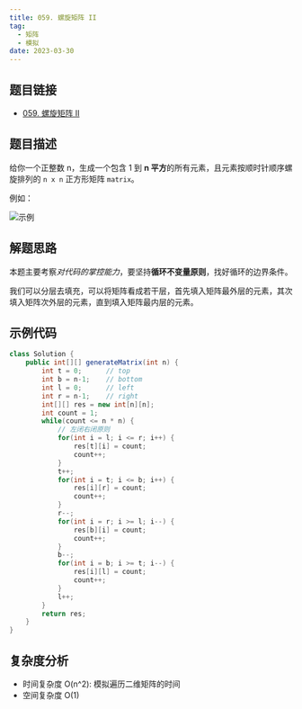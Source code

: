 ```yaml
---
title: 059. 螺旋矩阵 II
tag:
  - 矩阵
  - 模拟
date: 2023-03-30
---
```


## 题目链接

- [059. 螺旋矩阵 II](https://leetcode.cn/problems/spiral-matrix-ii/)

## 题目描述 <Badge text="中等" type="warning"/>

给你一个正整数 n，生成一个包含 1 到 **n 平方**的所有元素，且元素按顺时针顺序螺旋排列的 `n x n` 正方形矩阵 `matrix`。

例如：

![示例](https://assets.leetcode.com/uploads/2020/11/13/spiraln.jpg)

## 解题思路

本题主要考察*对代码的掌控能力*，要坚持**循环不变量原则**，找好循环的边界条件。

我们可以分层去填充，可以将矩阵看成若干层，首先填入矩阵最外层的元素，其次填入矩阵次外层的元素，直到填入矩阵最内层的元素。

## 示例代码

```java
class Solution {
    public int[][] generateMatrix(int n) {
        int t = 0;      // top
        int b = n-1;    // bottom
        int l = 0;      // left
        int r = n-1;    // right
        int[][] res = new int[n][n];
        int count = 1;
        while(count <= n * n) {
            // 左闭右闭原则
            for(int i = l; i <= r; i++) {
                res[t][i] = count;
                count++;
            }
            t++;
            for(int i = t; i <= b; i++) {
                res[i][r] = count;
                count++;
            }
            r--;
            for(int i = r; i >= l; i--) {
                res[b][i] = count;
                count++;
            }
            b--;
            for(int i = b; i >= t; i--) {
                res[i][l] = count;
                count++;
            }
            l++;
        }
        return res;
    }
}
```

## 复杂度分析

- 时间复杂度 O(n^2): 模拟遍历二维矩阵的时间
- 空间复杂度 O(1)